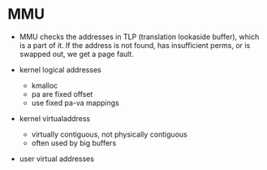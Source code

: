 # MMU

* MMU checks the addresses in TLP (translation lookaside buffer), which is a
  part of it. If the address is not found, has insufficient perms, or is swapped
  out, we get a page fault.

* kernel logical addresses
	* kmalloc
	* pa are fixed offset
	* use fixed pa-va mappings
* kernel virtualaddress
	* virtually contiguous, not physically contiguous
	* often used by big buffers
* user virtual addresses

